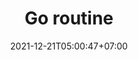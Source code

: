 ---
title: "Go routine"
date: 2021-12-21T05:00:47+07:00
authors: ["Admin"]
summary: "Memahami go routine dan cara menggunakannya di golang"
draft: true
tags: [go]
categories: [golang-dasar]
---
